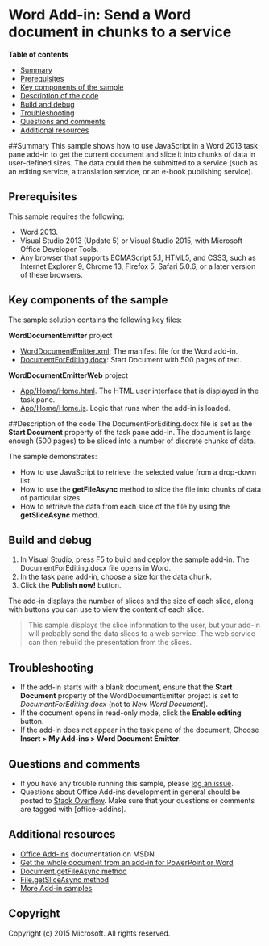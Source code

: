 # Word Add-in: Send a Word document in chunks to a service

**Table of contents**

* [Summary](#summary)
* [Prerequisites](#prerequisites)
* [Key components of the sample](#components)
* [Description of the code](#codedescription)
* [Build and debug](#build)
* [Troubleshooting](#troubleshooting)
* [Questions and comments](#questions)
* [Additional resources](#additional-resources)

<a name="summary"></a>
##Summary
This sample shows how to use JavaScript in a Word 2013 task pane add-in to get the current document and slice it into chunks of data in user-defined sizes. The data could then be submitted to a service (such as an editing service, a translation service, or an e-book publishing service).

<a name="prerequisites"></a>
## Prerequisites ##

This sample requires the following:  

  - Word 2013.
  - Visual Studio 2013 (Update 5) or Visual Studio 2015, with Microsoft Office Developer Tools.  
  - Any browser that supports ECMAScript 5.1, HTML5, and CSS3, such as Internet Explorer 9, Chrome 13, Firefox 5, Safari 5.0.6, or a later version of these browsers.
  

<a name="components"></a>
## Key components of the sample
The sample solution contains the following key files:

**WordDocumentEmitter** project

- [WordDocumentEmitter.xml](https://github.com/OfficeDev/Word-Add-in-JavaScript-SliceDataChunks/blob/master/WordDocumentEmitter/WordDocumentEmitterManifest/WordDocumentEmitter.xml): The manifest file for the Word add-in.
- [DocumentForEditing.docx](https://github.com/OfficeDev/Word-Add-in-JavaScript-SliceDataChunks/blob/master/WordDocumentEmitter/DocumentForEditing.docx): Start Document with 500 pages of text. 
 
**WordDocumentEmitterWeb** project

- [App/Home/Home.html](https://github.com/OfficeDev/Word-Add-in-JavaScript-SliceDataChunks/blob/master/WordDocumentEmitterWeb/App/Home/Home.html). The HTML user interface that is displayed in the task pane. 
- [App/Home/Home.js](https://github.com/OfficeDev/Word-Add-in-JavaScript-SliceDataChunks/blob/master/WordDocumentEmitterWeb/App/Home/Home.js). Logic that runs when the add-in is loaded. 


<a name="codedescription"></a>
##Description of the code
The DocumentForEditing.docx file is set as the **Start Document** property of the task pane add-in. The document is large enough (500 pages) to be sliced into a number of discrete chunks of data. 

The sample demonstrates:

- How to use JavaScript to retrieve the selected value from a drop-down list.
- How to use the **getFileAsync** method to slice the file into chunks of data of particular sizes.
- How to retrieve the data from each slice of the file by using the **getSliceAsync** method.


<a name="build"></a>
## Build and debug ##

1. In Visual Studio, press F5 to build and deploy the sample add-in. The DocumentForEditing.docx file opens in Word.
2. In the task pane add-in, choose a size for the data chunk.
3. Click the **Publish now!** button. 

The add-in displays the number of slices and the size of each slice, along with buttons you can use to view the content of each slice.

>This sample displays the slice information to the user, but your add-in will probably send the data slices to a web service. The web service can then rebuild the presentation from the slices.


<a name="troubleshooting"></a>
## Troubleshooting

- If the add-in starts with a blank document, ensure that the **Start Document** property of the WordDocumentEmitter project is set to *DocumentForEditing.docx* (not to *New Word Document*).
- If the document opens in read-only mode, click the **Enable editing** button.
- If the add-in does not appear in the task pane of the document, Choose **Insert > My Add-ins > Word Document Emitter**.


<a name="questions"></a>
## Questions and comments

- If you have any trouble running this sample, please [log an issue](https://github.com/OfficeDev/Word-Add-in-JavaScript-SliceDataChunks/issues).
- Questions about Office Add-ins development in general should be posted to [Stack Overflow](http://stackoverflow.com/questions/tagged/office-addins). Make sure that your questions or comments are tagged with [office-addins].


<a name="additional-resources"></a>
## Additional resources ##

- [Office Add-ins](http://msdn.microsoft.com/library/office/jj220060.aspx) documentation on MSDN
- [Get the whole document from an add-in for PowerPoint or Word](https://msdn.microsoft.com/library/office/jj715279.aspx)
- [Document.getFileAsync method](http://msdn.microsoft.com/library/office/apps/jj715284.aspx)
- [File.getSliceAsync method](http://msdn.microsoft.com/library/office/apps/jj715281.aspx)
- [More Add-in samples](https://github.com/OfficeDev?utf8=%E2%9C%93&query=-Add-in)

## Copyright
Copyright (c) 2015 Microsoft. All rights reserved.
